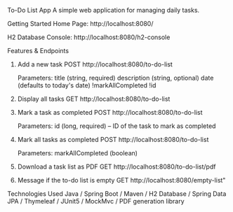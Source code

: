To-Do List App
  A simple web application for managing daily tasks.

Getting Started
  Home Page: http://localhost:8080/

H2 Database Console: http://localhost:8080/h2-console

Features & Endpoints
1. Add a new task
  POST  http://localhost:8080/to-do-list

    Parameters:
      title (string, required)
      description (string, optional)
      date (defaults to today's date)
      !markAllCompleted 
      !id 

2. Display all tasks
  GET  http://localhost:8080/to-do-list

3.  Mark a task as completed
  POST  http://localhost:8080/to-do-list

     Parameters:
      id (long, required) – ID of the task to mark as completed

5. Mark all tasks as completed
  POST  http://localhost:8080/to-do-list

    Parameters:
      markAllCompleted (boolean)

5. Download a task list as PDF
  GET  http://localhost:8080/to-do-list/pdf

6. Message if the to-do list is empty
  GET http://localhost:8080/empty-list"


Technologies Used
Java / Spring Boot / Maven / H2 Database / Spring Data JPA / Thymeleaf / JUnit5 / MockMvc / PDF generation library 
